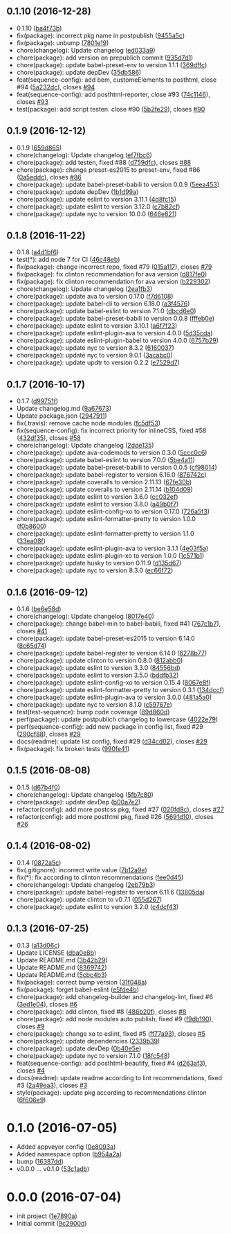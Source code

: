 <a name="0.1.10"></a>
## 0.1.10 (2016-12-28)

* 0.1.10 ([ba4f73b](https://github.com/gitscrum/post-sequence/commit/ba4f73b))
* fix(package): incorrect pkg name in postpublish ([9455a5c](https://github.com/gitscrum/post-sequence/commit/9455a5c))
* fix(package): unbump ([7801e19](https://github.com/gitscrum/post-sequence/commit/7801e19))
* chore(changelog): Update changelog ([ed033a9](https://github.com/gitscrum/post-sequence/commit/ed033a9))
* chore(package): add version on prepublich commit ([935d7d1](https://github.com/gitscrum/post-sequence/commit/935d7d1))
* chore(package): update babel-preset-env to version 1.1.1 ([369dffc](https://github.com/gitscrum/post-sequence/commit/369dffc))
* chore(package): update depDev ([35db586](https://github.com/gitscrum/post-sequence/commit/35db586))
* feat(sequence-config): add bem, customeElements to posthtml, close #94 ([5a232dc](https://github.com/gitscrum/post-sequence/commit/5a232dc)), closes [#94](https://github.com/gitscrum/post-sequence/issues/94)
* feat(sequence-config): add posthtml-reporter, close #93 ([74c1146](https://github.com/gitscrum/post-sequence/commit/74c1146)), closes [#93](https://github.com/gitscrum/post-sequence/issues/93)
* test(package): add script testen. close #90 ([5b2fe29](https://github.com/gitscrum/post-sequence/commit/5b2fe29)), closes [#90](https://github.com/gitscrum/post-sequence/issues/90)



<a name="0.1.9"></a>
## 0.1.9 (2016-12-12)

* 0.1.9 ([659d865](https://github.com/gitscrum/post-sequence/commit/659d865))
* chore(changelog): Update changelog ([ef7fbc6](https://github.com/gitscrum/post-sequence/commit/ef7fbc6))
* chore(package): add testen, fixed #88 ([d759dfc](https://github.com/gitscrum/post-sequence/commit/d759dfc)), closes [#88](https://github.com/gitscrum/post-sequence/issues/88)
* chore(package): change preset-es2015 to preset-env, fixed #86 ([0a5eddc](https://github.com/gitscrum/post-sequence/commit/0a5eddc)), closes [#86](https://github.com/gitscrum/post-sequence/issues/86)
* chore(package): update babel-preset-babili to version 0.0.9 ([5eea453](https://github.com/gitscrum/post-sequence/commit/5eea453))
* chore(package): update depDev ([1b1d99a](https://github.com/gitscrum/post-sequence/commit/1b1d99a))
* chore(package): update eslint to version 3.11.1 ([4d8fc15](https://github.com/gitscrum/post-sequence/commit/4d8fc15))
* chore(package): update eslint to version 3.12.0 ([c7b82cf](https://github.com/gitscrum/post-sequence/commit/c7b82cf))
* chore(package): update nyc to version 10.0.0 ([646e821](https://github.com/gitscrum/post-sequence/commit/646e821))



<a name="0.1.8"></a>
## 0.1.8 (2016-11-22)

* 0.1.8 ([a4d1bf6](https://github.com/gitscrum/post-sequence/commit/a4d1bf6))
* test(*): add node 7 for CI ([46c48eb](https://github.com/gitscrum/post-sequence/commit/46c48eb))
* fix(package): change incorrect repo, fixed #79 ([015a117](https://github.com/gitscrum/post-sequence/commit/015a117)), closes [#79](https://github.com/gitscrum/post-sequence/issues/79)
* fix(package): fix clinton recommendation for ava version ([d817fe0](https://github.com/gitscrum/post-sequence/commit/d817fe0))
* fix(package): fix clinton recommendation for ava version ([b229302](https://github.com/gitscrum/post-sequence/commit/b229302))
* chore(changelog): Update changelog ([2ea1fb3](https://github.com/gitscrum/post-sequence/commit/2ea1fb3))
* chore(package): update ava to version 0.17.0 ([f7d6108](https://github.com/gitscrum/post-sequence/commit/f7d6108))
* chore(package): update babel-cli to version 6.18.0 ([a3f4576](https://github.com/gitscrum/post-sequence/commit/a3f4576))
* chore(package): update babel-eslint to version 7.1.0 ([dbcd6e0](https://github.com/gitscrum/post-sequence/commit/dbcd6e0))
* chore(package): update babel-preset-babili to version 0.0.8 ([fffeb0e](https://github.com/gitscrum/post-sequence/commit/fffeb0e))
* chore(package): update eslint to version 3.10.1 ([a6f7f23](https://github.com/gitscrum/post-sequence/commit/a6f7f23))
* chore(package): update eslint-plugin-ava to version 4.0.0 ([5d35cda](https://github.com/gitscrum/post-sequence/commit/5d35cda))
* chore(package): update eslint-plugin-babel to version 4.0.0 ([6757b29](https://github.com/gitscrum/post-sequence/commit/6757b29))
* chore(package): update nyc to version 8.3.2 ([6160037](https://github.com/gitscrum/post-sequence/commit/6160037))
* chore(package): update nyc to version 9.0.1 ([3acabc0](https://github.com/gitscrum/post-sequence/commit/3acabc0))
* chore(package): update updtr to version 0.2.2 ([e7529d7](https://github.com/gitscrum/post-sequence/commit/e7529d7))



<a name="0.1.7"></a>
## 0.1.7 (2016-10-17)

* 0.1.7 ([d99751f](https://github.com/gitscrum/post-sequence/commit/d99751f))
* Update changelog.md ([9a67673](https://github.com/gitscrum/post-sequence/commit/9a67673))
* Update package.json ([2947911](https://github.com/gitscrum/post-sequence/commit/2947911))
* fix(.travis): remove cache node modules ([fc5df53](https://github.com/gitscrum/post-sequence/commit/fc5df53))
* fix(sequence-config): fix incorrect priority for inlineCSS, fixed #58 ([432df35](https://github.com/gitscrum/post-sequence/commit/432df35)), closes [#58](https://github.com/gitscrum/post-sequence/issues/58)
* chore(changelog): Update changelog ([2dde135](https://github.com/gitscrum/post-sequence/commit/2dde135))
* chore(package): update ava-codemods to version 0.3.0 ([5ccc0c6](https://github.com/gitscrum/post-sequence/commit/5ccc0c6))
* chore(package): update babel-eslint to version 7.0.0 ([5be4a11](https://github.com/gitscrum/post-sequence/commit/5be4a11))
* chore(package): update babel-preset-babili to version 0.0.5 ([cf98014](https://github.com/gitscrum/post-sequence/commit/cf98014))
* chore(package): update babel-register to version 6.16.0 ([876742c](https://github.com/gitscrum/post-sequence/commit/876742c))
* chore(package): update coveralls to version 2.11.13 ([67fe30b](https://github.com/gitscrum/post-sequence/commit/67fe30b))
* chore(package): update coveralls to version 2.11.14 ([b104d09](https://github.com/gitscrum/post-sequence/commit/b104d09))
* chore(package): update eslint to version 3.6.0 ([cc032ef](https://github.com/gitscrum/post-sequence/commit/cc032ef))
* chore(package): update eslint to version 3.8.0 ([a49b0f7](https://github.com/gitscrum/post-sequence/commit/a49b0f7))
* chore(package): update eslint-config-xo to version 0.17.0 ([726a5f3](https://github.com/gitscrum/post-sequence/commit/726a5f3))
* chore(package): update eslint-formatter-pretty to version 1.0.0 ([f0b8600](https://github.com/gitscrum/post-sequence/commit/f0b8600))
* chore(package): update eslint-formatter-pretty to version 1.1.0 ([33ea08f](https://github.com/gitscrum/post-sequence/commit/33ea08f))
* chore(package): update eslint-plugin-ava to version 3.1.1 ([4e03f5a](https://github.com/gitscrum/post-sequence/commit/4e03f5a))
* chore(package): update eslint-plugin-xo to version 1.0.0 ([1c571b1](https://github.com/gitscrum/post-sequence/commit/1c571b1))
* chore(package): update husky to version 0.11.9 ([d135d67](https://github.com/gitscrum/post-sequence/commit/d135d67))
* chore(package): update nyc to version 8.3.0 ([ec66f72](https://github.com/gitscrum/post-sequence/commit/ec66f72))



<a name="0.1.6"></a>
## 0.1.6 (2016-09-12)

* 0.1.6 ([be6e58d](https://github.com/gitscrum/post-sequence/commit/be6e58d))
* chore(changelog): Update changelog ([8017e40](https://github.com/gitscrum/post-sequence/commit/8017e40))
* chore(package): change babel-min to babel-babili, fixed #41 ([767c1b7](https://github.com/gitscrum/post-sequence/commit/767c1b7)), closes [#41](https://github.com/gitscrum/post-sequence/issues/41)
* chore(package): update babel-preset-es2015 to version 6.14.0 ([8c65d74](https://github.com/gitscrum/post-sequence/commit/8c65d74))
* chore(package): update babel-register to version 6.14.0 ([6278b77](https://github.com/gitscrum/post-sequence/commit/6278b77))
* chore(package): update clinton to version 0.8.0 ([812abb0](https://github.com/gitscrum/post-sequence/commit/812abb0))
* chore(package): update eslint to version 3.3.0 ([84556bd](https://github.com/gitscrum/post-sequence/commit/84556bd))
* chore(package): update eslint to version 3.5.0 ([bddfb32](https://github.com/gitscrum/post-sequence/commit/bddfb32))
* chore(package): update eslint-config-xo to version 0.15.4 ([8067e8f](https://github.com/gitscrum/post-sequence/commit/8067e8f))
* chore(package): update eslint-formatter-pretty to version 0.3.1 ([134dccf](https://github.com/gitscrum/post-sequence/commit/134dccf))
* chore(package): update eslint-plugin-ava to version 3.0.0 ([481a5a0](https://github.com/gitscrum/post-sequence/commit/481a5a0))
* chore(package): update nyc to version 8.1.0 ([c59767e](https://github.com/gitscrum/post-sequence/commit/c59767e))
* test(test-sequence): bump code coverage ([89d860d](https://github.com/gitscrum/post-sequence/commit/89d860d))
* perf(package): update postpublich changelog to lowercase ([4022e79](https://github.com/gitscrum/post-sequence/commit/4022e79))
* perf(sequence-config): add new package in config list, fixed #29 ([290cf88](https://github.com/gitscrum/post-sequence/commit/290cf88)), closes [#29](https://github.com/gitscrum/post-sequence/issues/29)
* docs(readme): update list config, fixed #29 ([d34cd02](https://github.com/gitscrum/post-sequence/commit/d34cd02)), closes [#29](https://github.com/gitscrum/post-sequence/issues/29)
* fix(package): fix broken tests ([990fe41](https://github.com/gitscrum/post-sequence/commit/990fe41))



<a name="0.1.5"></a>
## 0.1.5 (2016-08-08)

* 0.1.5 ([d67b4f0](https://github.com/gitscrum/post-sequence/commit/d67b4f0))
* chore(changelog): Update changelog ([5fb7c80](https://github.com/gitscrum/post-sequence/commit/5fb7c80))
* chore(package): update devDep ([b00a7e2](https://github.com/gitscrum/post-sequence/commit/b00a7e2))
* refactor(config): add more postcss pkg, fixed #27 ([020fd8c](https://github.com/gitscrum/post-sequence/commit/020fd8c)), closes [#27](https://github.com/gitscrum/post-sequence/issues/27)
* refactor(config): add more posthtml pkg, fixed #26 ([5691d10](https://github.com/gitscrum/post-sequence/commit/5691d10)), closes [#26](https://github.com/gitscrum/post-sequence/issues/26)



<a name="0.1.4"></a>
## 0.1.4 (2016-08-02)

* 0.1.4 ([0872a5c](https://github.com/gitscrum/post-sequence/commit/0872a5c))
* fix(.gitignore): incorrect write value ([7b12a9e](https://github.com/gitscrum/post-sequence/commit/7b12a9e))
* fix(*): fix according to clinton recommendations ([fee0d45](https://github.com/gitscrum/post-sequence/commit/fee0d45))
* chore(changelog): Update changelog ([2eb79b3](https://github.com/gitscrum/post-sequence/commit/2eb79b3))
* chore(package): update babel-register to version 6.11.6 ([13805da](https://github.com/gitscrum/post-sequence/commit/13805da))
* chore(package): update clinton to v0.7.1 ([055d267](https://github.com/gitscrum/post-sequence/commit/055d267))
* chore(package): update eslint to version 3.2.0 ([c4dcf43](https://github.com/gitscrum/post-sequence/commit/c4dcf43))



<a name="0.1.3"></a>
## 0.1.3 (2016-07-25)

* 0.1.3 ([a13d06c](https://github.com/gitscrum/post-sequence/commit/a13d06c))
* Update LICENSE ([dba0e8b](https://github.com/gitscrum/post-sequence/commit/dba0e8b))
* Update README.md ([3b42b29](https://github.com/gitscrum/post-sequence/commit/3b42b29))
* Update README.md ([8369742](https://github.com/gitscrum/post-sequence/commit/8369742))
* Update README.md ([5cbc4b3](https://github.com/gitscrum/post-sequence/commit/5cbc4b3))
* fix(package): correct bump version ([31f048a](https://github.com/gitscrum/post-sequence/commit/31f048a))
* fix(package): forget babel-eslint ([e5fde4b](https://github.com/gitscrum/post-sequence/commit/e5fde4b))
* chore(package): add changelog-builder and changelog-lint, fixed #6 ([3ed1e04](https://github.com/gitscrum/post-sequence/commit/3ed1e04)), closes [#6](https://github.com/gitscrum/post-sequence/issues/6)
* chore(package): add clinton, fixed #8 ([486b20f](https://github.com/gitscrum/post-sequence/commit/486b20f)), closes [#8](https://github.com/gitscrum/post-sequence/issues/8)
* chore(package): add node modules auto publish, fixed #9 ([f9db190](https://github.com/gitscrum/post-sequence/commit/f9db190)), closes [#9](https://github.com/gitscrum/post-sequence/issues/9)
* chore(package): change xo to eslint, fixed #5 ([ff77a93](https://github.com/gitscrum/post-sequence/commit/ff77a93)), closes [#5](https://github.com/gitscrum/post-sequence/issues/5)
* chore(package): update dependencies ([2339b39](https://github.com/gitscrum/post-sequence/commit/2339b39))
* chore(package): update devDep ([0b40e5e](https://github.com/gitscrum/post-sequence/commit/0b40e5e))
* chore(package): update nyc to version 7.1.0 ([18fc548](https://github.com/gitscrum/post-sequence/commit/18fc548))
* feat(sequence-config): add posthtml-beautify, fixed #4 ([d263af3](https://github.com/gitscrum/post-sequence/commit/d263af3)), closes [#4](https://github.com/gitscrum/post-sequence/issues/4)
* docs(readme): update readme according to lint recommendations, fixed #3 ([2a49ea3](https://github.com/gitscrum/post-sequence/commit/2a49ea3)), closes [#3](https://github.com/gitscrum/post-sequence/issues/3)
* style(package): update pkg according to recommendations clinton ([6f606e9](https://github.com/gitscrum/post-sequence/commit/6f606e9))



<a name="0.1.0"></a>
# 0.1.0 (2016-07-05)

* Added appveyor config ([0e8093a](https://github.com/gitscrum/post-sequence/commit/0e8093a))
* Added namespace option ([b954a2a](https://github.com/gitscrum/post-sequence/commit/b954a2a))
* bump ([16387dd](https://github.com/gitscrum/post-sequence/commit/16387dd))
* v0.0.0 ... v0.1.0 ([53c1adb](https://github.com/gitscrum/post-sequence/commit/53c1adb))



<a name="0.0.0"></a>
# 0.0.0 (2016-07-04)

* init project ([1e7890a](https://github.com/gitscrum/post-sequence/commit/1e7890a))
* Initial commit ([9c2900d](https://github.com/gitscrum/post-sequence/commit/9c2900d))



